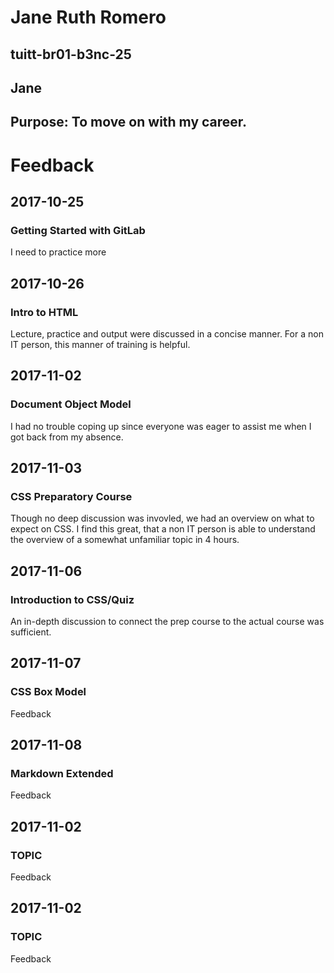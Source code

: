 # Jane Ruth Romero
## tuitt-br01-b3nc-25
## Jane
## Purpose: To move on with my career.

# Feedback

## 2017-10-25
### Getting Started with GitLab
I need to practice more 


## 2017-10-26
### Intro to HTML
Lecture, practice and output were discussed in a concise manner. For a non IT person, this manner of training is helpful.


## 2017-11-02
### Document Object Model
I had no trouble coping up since everyone was eager to assist me when I got back from my absence.
 


## 2017-11-03
### CSS Preparatory Course
Though no deep discussion was invovled, we had an overview on what to expect on CSS. I find this great, that a non IT person is able to understand the overview of a somewhat unfamiliar topic in 4 hours. 


## 2017-11-06
### Introduction to CSS/Quiz
An in-depth discussion to connect the prep course to the actual course was sufficient.  


## 2017-11-07
### CSS Box Model
Feedback 


## 2017-11-08
### Markdown Extended 
Feedback 


## 2017-11-02
### TOPIC
Feedback 


## 2017-11-02
### TOPIC
Feedback 
